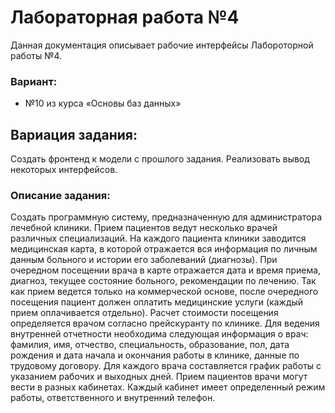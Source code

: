 # Лабораторная работа №4

Данная документация описывает рабочие интерфейсы Лабороторной работы №4. 

### Вариант: 
- №10 из курса «Основы баз данных»

## Вариация задания:
Создать фронтенд к модели с прошлого задания. Реализовать вывод некоторых интерфейсов.

### Описание задания:
Создать программную систему, предназначенную для администратора лечебной
клиники.
Прием пациентов ведут несколько врачей различных специализаций. На каждого
пациента клиники заводится медицинская карта, в которой отражается вся
информация по личным данным больного и истории его заболеваний (диагнозы). При
очередном посещении врача в карте отражается дата и время приема, диагноз, текущее
состояние больного, рекомендации по лечению. Так как прием ведется только на
коммерческой основе, после очередного посещения пациент должен оплатить
медицинские услуги (каждый прием оплачивается отдельно). Расчет стоимости
посещения определяется врачом согласно прейскуранту по клинике.
Для ведения внутренней отчетности необходима следующая информация о врач:
фамилия, имя, отчество, специальность, образование, пол, дата рождения и дата начала
и окончания работы в клинике, данные по трудовому договору. Для каждого врача
составляется график работы с указанием рабочих и выходных дней.
Прием пациентов врачи могут вести в разных кабинетах. Каждый кабинет имеет
определенный режим работы, ответственного и внутренний телефон.